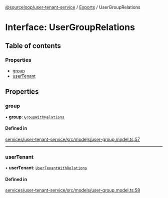[@sourceloop/user-tenant-service](../README.md) / [Exports](../modules.md) / UserGroupRelations

# Interface: UserGroupRelations

## Table of contents

### Properties

- [group](UserGroupRelations.md#group)
- [userTenant](UserGroupRelations.md#usertenant)

## Properties

### group

• **group**: [`GroupWithRelations`](../modules.md#groupwithrelations)

#### Defined in

[services/user-tenant-service/src/models/user-group.model.ts:57](https://github.com/sourcefuse/loopback4-microservice-catalog/blob/00e854d46/services/user-tenant-service/src/models/user-group.model.ts#L57)

___

### userTenant

• **userTenant**: [`UserTenantWithRelations`](../modules.md#usertenantwithrelations)

#### Defined in

[services/user-tenant-service/src/models/user-group.model.ts:58](https://github.com/sourcefuse/loopback4-microservice-catalog/blob/00e854d46/services/user-tenant-service/src/models/user-group.model.ts#L58)
